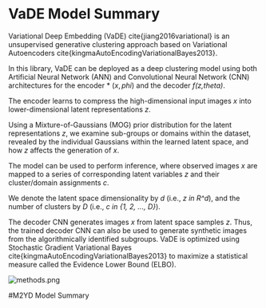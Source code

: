 # VaDE Model Summary

Variational Deep Embedding (VaDE) cite{jiang2016variational} is an unsupervised generative clustering
approach based on Variational Autoencoders cite{kingmaAutoEncodingVariationalBayes2013}. 

In this library, VaDE can be deployed as a deep clustering model using both Artificial Neural Network (ANN) and 
Convolutional Neural Network (CNN) architectures for the encoder *
$(x,phi)$ and the decoder *f(z,theta)*. 

The encoder learns to compress the high-dimensional input images *x* into lower-dimensional latent representations *z*.

Using a Mixture-of-Gaussians (MOG) prior distribution for the latent representations *z*, we examine
sub-groups or domains within the dataset, revealed by the individual Gaussians within the learned 
latent space, and how *z* affects the generation of *x*. 

The model can be used to perform inference, where observed images *x* are mapped to a series of corresponding 
latent variables *z* and their cluster/domain assignments *c*.

We denote the latent space dimensionality by *d* (i.e., *z in R^d*), and the number of 
clusters by *D* (i.e., *c in {1, 2, ..., D}*).

The decoder CNN generates images *x* from latent space samples *z*.
Thus, the trained decoder CNN can also be used to generate synthetic images from the algorithmically identified subgroups.
VaDE is optimized using Stochastic Gradient Variational Bayes cite{kingmaAutoEncodingVariationalBayes2013} to maximize
a statistical measure called the Evidence Lower Bound (ELBO).

![methods.png](..%2F..%2F..%2FDownloads%2Fmethods.png)

#M2YD Model Summary